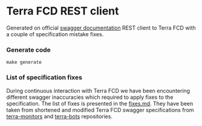 # Terra FCD REST client

Generated on official [swagger documentation](https://fcd.terra.dev/swagger/) REST client to Terra FCD with a couple of specification mistake fixes.

### Generate code

```
make generate
```

### List of specification fixes

During continuous interaction with Terra FCD we have been encountering different swagger inaccuracies which required to apply fixes to the specification. The list of fixes is presented in the [fixes.md](https://github.com/lidofinance/terra-fcd-rest-client/blob/master/fixes.md). They have been taken from shortened and modified Terra FCD swagger specifications from [terra-monitors](https://github.com/lidofinance/terra-monitors) and [terra-bots](https://github.com/lidofinance/terra-bots) repositories.